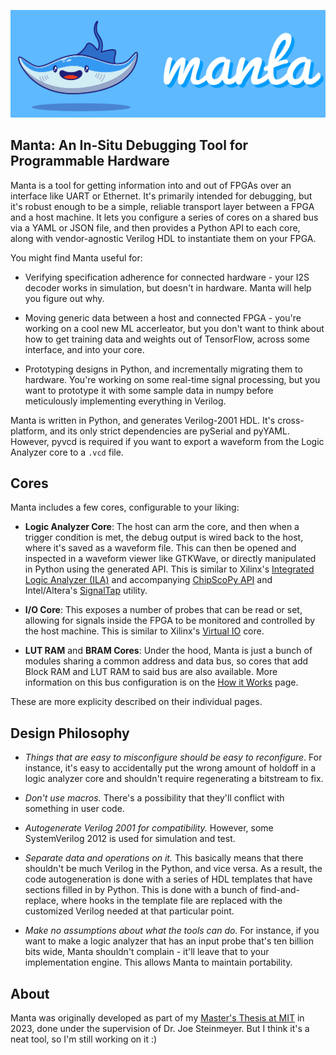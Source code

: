 ![](assets/manta.png)

## Manta: An In-Situ Debugging Tool for Programmable Hardware

Manta is a tool for getting information into and out of FPGAs over an interface like UART or Ethernet. It's primarily intended for debugging, but it's robust enough to be a simple, reliable transport layer between a FPGA and a host machine. It lets you configure a series of cores on a shared bus via a YAML or JSON file, and then provides a Python API to each core, along with vendor-agnostic Verilog HDL to instantiate them on your FPGA.


You might find Manta useful for:

* Verifying specification adherence for connected hardware - your I2S decoder works in simulation, but doesn't in hardware. Manta will help you figure out why.

* Moving generic data between a host and connected FPGA - you're working on a cool new ML accerleator, but you don't want to think about how to get training data and weights out of TensorFlow, across some interface, and into your core.

* Prototyping designs in Python, and incrementally migrating them to hardware. You're working on some real-time signal processing, but you want to prototype it with some sample data in numpy before meticulously implementing everything in Verilog.

Manta is written in Python, and generates Verilog-2001 HDL. It's cross-platform, and its only strict dependencies are pySerial and pyYAML. However, pyvcd is required if you want to export a waveform from the Logic Analyzer core to a `.vcd` file.

## Cores

Manta includes a few cores, configurable to your liking:

* __Logic Analyzer Core__: The host can arm the core, and then when a trigger condition is met, the debug output is wired back to the host, where it's saved as a waveform file. This can then be opened and inspected in a waveform viewer like GTKWave, or directly manipulated in Python using the generated API. This is similar to Xilinx's [Integrated Logic Analyzer (ILA)](https://docs.xilinx.com/r/en-US/ug908-vivado-programming-debugging/ILA) and accompanying [ChipScoPy API](https://xilinx.github.io/chipscopy/2022.2/overview.html) and Intel/Altera's [SignalTap](https://www.intel.com/content/www/us/en/docs/programmable/683819/21-3/logic-analyzer-introduction.html) utility.

* __I/O Core__: This exposes a number of probes that can be read or set, allowing for signals inside the FPGA to be monitored and controlled by the host machine. This is similar to Xilinx's [Virtual IO](https://docs.xilinx.com/v/u/en-US/pg159-vio) core.

* __LUT RAM__ and __BRAM Cores__: Under the hood, Manta is just a bunch of modules sharing a common address and data bus, so cores that add Block RAM and LUT RAM to said bus are also available. More information on this bus configuration is on the [How it Works](how_it_works) page.

These are more explicity described on their individual pages.

## Design Philosophy

* _Things that are easy to misconfigure should be easy to reconfigure_. For instance, it's easy to accidentally put the wrong amount of holdoff in a logic analyzer core and shouldn't require regenerating a bitstream to fix.

* _Don't use macros._ There's a possibility that they'll conflict with something in user code.

* _Autogenerate Verilog 2001 for compatibility._ However, some SystemVerilog 2012 is used for simulation and test.

* _Separate data and operations on it._ This basically means that there shouldn't be much Verilog in the Python, and vice versa. As a result, the code autogeneration is done with a series of HDL templates that have sections filled in by Python. This is done with a bunch of find-and-replace, where hooks in the template file are replaced with the customized Verilog needed at that particular point.

* _Make no assumptions about what the tools can do._ For instance, if you want to make a logic analyzer that has an input probe that's ten billion bits wide, Manta shouldn't complain - it'll leave that to your implementation engine. This allows Manta to maintain portability.

## About
Manta was originally developed as part of my [Master's Thesis at MIT](dspace.mit.edu) in 2023, done under the supervision of Dr. Joe Steinmeyer. But I think it's a neat tool, so I'm still working on it :)